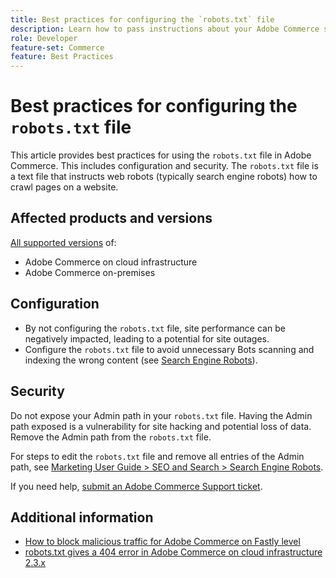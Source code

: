 ```yaml
---
title: Best practices for configuring the `robots.txt` file
description: Learn how to pass instructions about your Adobe Commerce site to web crawlers.
role: Developer
feature-set: Commerce
feature: Best Practices
---
```


# Best practices for configuring the `robots.txt` file

This article provides best practices for using the `robots.txt` file in Adobe Commerce. This includes configuration and security. The `robots.txt` file is a text file that instructs web robots (typically search engine robots) how to crawl pages on a website.

## Affected products and versions

[All supported versions](../../release/versions.html) of:

- Adobe Commerce on cloud infrastructure
- Adobe Commerce on-premises

## Configuration

- By not configuring the `robots.txt` file, site performance can be negatively impacted, leading to a potential for site outages.
- Configure the `robots.txt` file to avoid unnecessary Bots scanning and indexing the wrong content (see [Search Engine Robots](https://experienceleague.adobe.com/docs/commerce-admin/marketing/seo/seo-overview.html#search-engine-robots)).

## Security

Do not expose your Admin path in your `robots.txt` file. Having the Admin path exposed is a vulnerability for site hacking and potential loss of data. Remove the Admin path from the `robots.txt` file.

For steps to edit the `robots.txt` file and remove all entries of the Admin path, see [Marketing User Guide > SEO and Search > Search Engine Robots](https://experienceleague.adobe.com/docs/commerce-admin/marketing/seo/seo-overview.html#search-engine-robots).

If you need help, [submit an Adobe Commerce Support ticket](https://support.magento.com/hc/en-us/articles/360000913794#submit-ticket).

## Additional information

- [How to block malicious traffic for Adobe Commerce on Fastly level](https://support.magento.com/hc/en-us/articles/360039447892)
- [robots.txt gives a 404 error in Adobe Commerce on cloud infrastructure 2.3.x](https://support.magento.com/hc/en-us/articles/360040594911)
